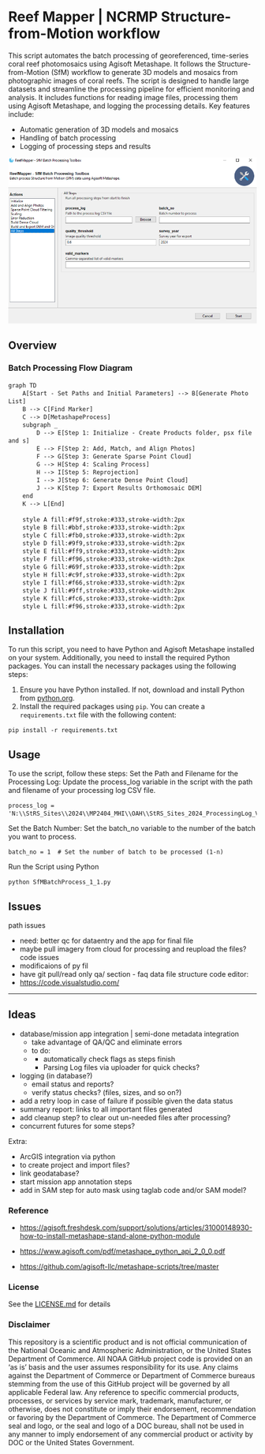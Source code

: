 # Reef Mapper | NCRMP Structure-from-Motion workflow
This script automates the batch processing of georeferenced, time-series coral reef photomosaics using Agisoft Metashape. It follows the Structure-from-Motion (SfM) workflow to generate 3D models and mosaics from photographic images of coral reefs. The script is designed to handle large datasets and streamline the processing pipeline for efficient monitoring and analysis. It includes functions for reading image files, processing them using Agisoft Metashape, and logging the processing details. Key features include:

- Automatic generation of 3D models and mosaics
- Handling of batch processing
- Logging of processing steps and results

<img src="./docs/s01.png" />

## Overview

### Batch Processing Flow Diagram
```mermaid
graph TD
    A[Start - Set Paths and Initial Parameters] --> B[Generate Photo List]
    B --> C[Find Marker]
    C --> D[MetashapeProcess]
    subgraph _
        D --> E[Step 1: Initialize - Create Products folder, psx file and s]
        E --> F[Step 2: Add, Match, and Align Photos]
        F --> G[Step 3: Generate Sparse Point Cloud]
        G --> H[Step 4: Scaling Process]
        H --> I[Step 5: Reprojection]
        I --> J[Step 6: Generate Dense Point Cloud]
        J --> K[Step 7: Export Results Orthomosaic DEM]
    end
    K --> L[End]

    style A fill:#f9f,stroke:#333,stroke-width:2px
    style B fill:#bbf,stroke:#333,stroke-width:2px
    style C fill:#fb0,stroke:#333,stroke-width:2px
    style D fill:#9f9,stroke:#333,stroke-width:2px
    style E fill:#ff9,stroke:#333,stroke-width:2px
    style F fill:#f96,stroke:#333,stroke-width:2px
    style G fill:#69f,stroke:#333,stroke-width:2px
    style H fill:#c9f,stroke:#333,stroke-width:2px
    style I fill:#f66,stroke:#333,stroke-width:2px
    style J fill:#9ff,stroke:#333,stroke-width:2px
    style K fill:#fc6,stroke:#333,stroke-width:2px
    style L fill:#f96,stroke:#333,stroke-width:2px

```
## Installation
To run this script, you need to have Python and Agisoft Metashape installed on your system. Additionally, you need to install the required Python packages. You can install the necessary packages using the following steps:
1. Ensure you have Python installed. If not, download and install Python from [python.org](https://www.python.org/).
2. Install the required packages using `pip`. You can create a `requirements.txt` file with the following content:
```
pip install -r requirements.txt
```
## Usage
To use the script, follow these steps:
Set the Path and Filename for the Processing Log: Update the process_log variable in the script with the path and filename of your processing log CSV file.
```
process_log = 'N:\\StRS_Sites\\2024\\MP2404_MHI\\OAH\\StRS_Sites_2024_ProcessingLog_V1.csv'
```
Set the Batch Number: Set the batch_no variable to the number of the batch you want to process.
```
batch_no = 1  # Set the number of batch to be processed (1-n)
```
Run the Script using Python
```
python SfMBatchProcess_1_1.py
```
## Issues
path issues
- need: better qc for dataentry and the app for final file
- maybe pull imagery from cloud for processing and reupload the files?
code issues
- modificaions of py fil
- have git pull/read only
qa/ section - faq 
data file structure 
code editor: 
- https://code.visualstudio.com/
****
## Ideas 
- database/mission app integration | semi-done metadata integration 
    - take advantage of QA/QC and eliminate errors
     - to do:
     - - automatically check flags as steps finish
       - Parsing Log files via uploader for quick checks?
- logging (in database?)
    - email status and reports?
    - verify status checks? (files, sizes, and so on?)
- add a retry loop in case of failure if possible given the data status
- summary report: links to all important files generated
- add cleanup step? to clear out un-needed files after processing?
- concurrent futures for some steps?

Extra:
- ArcGIS integration via python
 - to create project and import files?
 - link geodatabase?
 - start mission app annotation steps
- add in SAM step for auto mask using taglab code and/or SAM model?
  
### Reference 
- https://agisoft.freshdesk.com/support/solutions/articles/31000148930-how-to-install-metashape-stand-alone-python-module
- https://www.agisoft.com/pdf/metashape_python_api_2_0_0.pdf

- https://github.com/agisoft-llc/metashape-scripts/tree/master

### License
See the [LICENSE.md](./LICENSE.md) for details

### Disclaimer
This repository is a scientific product and is not official communication of the National Oceanic and Atmospheric Administration, or the United States Department of Commerce. All NOAA GitHub project code is provided on an ‘as is’ basis and the user assumes responsibility for its use. Any claims against the Department of Commerce or Department of Commerce bureaus stemming from the use of this GitHub project will be governed by all applicable Federal law. Any reference to specific commercial products, processes, or services by service mark, trademark, manufacturer, or otherwise, does not constitute or imply their endorsement, recommendation or favoring by the Department of Commerce. The Department of Commerce seal and logo, or the seal and logo of a DOC bureau, shall not be used in any manner to imply endorsement of any commercial product or activity by DOC or the United States Government.
